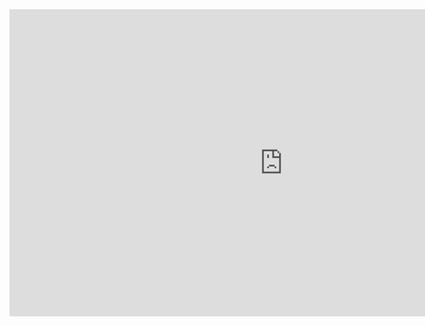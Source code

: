 <iframe width="962" height="541" src="https://www.youtube.com/embed/pb3IdLdIc6s?list=PLI1IR4xwiz_dGGkzWx8u1UAblwP1P-_21" frameborder="0" allow="accelerometer; autoplay="1"; encrypted-media; gyroscope; picture-in-picture" allowfullscreen></iframe>
